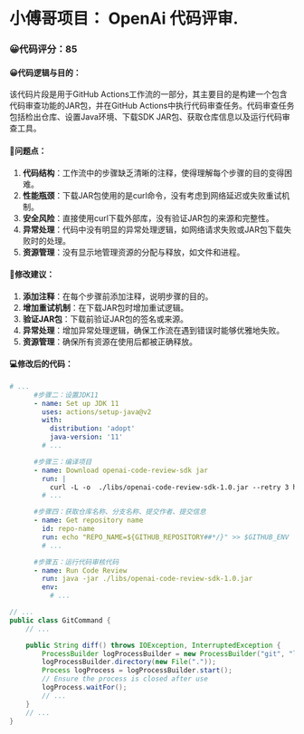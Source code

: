 # 小傅哥项目： OpenAi 代码评审.
### 😀代码评分：85
#### 😀代码逻辑与目的：
该代码片段是用于GitHub Actions工作流的一部分，其主要目的是构建一个包含代码审查功能的JAR包，并在GitHub Actions中执行代码审查任务。代码审查任务包括检出仓库、设置Java环境、下载SDK JAR包、获取仓库信息以及运行代码审查工具。

#### 🤔问题点：
1. **代码结构**：工作流中的步骤缺乏清晰的注释，使得理解每个步骤的目的变得困难。
2. **性能瓶颈**：下载JAR包使用的是curl命令，没有考虑到网络延迟或失败重试机制。
3. **安全风险**：直接使用curl下载外部库，没有验证JAR包的来源和完整性。
4. **异常处理**：代码中没有明显的异常处理逻辑，如网络请求失败或JAR包下载失败时的处理。
5. **资源管理**：没有显示地管理资源的分配与释放，如文件和进程。

#### 🎯修改建议：
1. **添加注释**：在每个步骤前添加注释，说明步骤的目的。
2. **增加重试机制**：在下载JAR包时增加重试逻辑。
3. **验证JAR包**：下载前验证JAR包的签名或来源。
4. **异常处理**：增加异常处理逻辑，确保工作流在遇到错误时能够优雅地失败。
5. **资源管理**：确保所有资源在使用后都被正确释放。

#### 💻修改后的代码：
```yaml
# ...
      #步骤二：设置JDK11
      - name: Set up JDK 11
        uses: actions/setup-java@v2
        with:
          distribution: 'adopt'
          java-version: '11'
        # ...

      #步骤三：编译项目
      - name: Download openai-code-review-sdk jar
        run: |
          curl -L -o  ./libs/openai-code-review-sdk-1.0.jar --retry 3 https://github.com/zhou-yun-long/openai-code-review-log/releases/download/v1.0/openai-code-review-sdk-1.0.jar
        # ...

      #步骤四：获取仓库名称、分支名称、提交作者、提交信息
      - name: Get repository name
        id: repo-name
        run: echo "REPO_NAME=${GITHUB_REPOSITORY##*/}" >> $GITHUB_ENV
        # ...

      #步骤五：运行代码审核代码
      - name: Run Code Review
        run: java -jar ./libs/openai-code-review-sdk-1.0.jar
        env:
          # ...
```

```java
// ...
public class GitCommand {
    // ...

    public String diff() throws IOException, InterruptedException {
        ProcessBuilder logProcessBuilder = new ProcessBuilder("git", "log", "-1", "--pretty=format:%H");
        logProcessBuilder.directory(new File("."));
        Process logProcess = logProcessBuilder.start();
        // Ensure the process is closed after use
        logProcess.waitFor();
        // ...
    }
    // ...
}
```